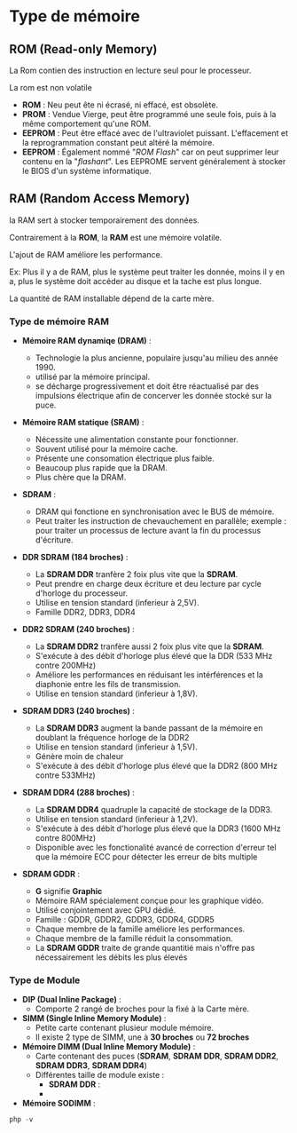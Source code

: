 # Type de mémoire

## ROM (Read-only Memory)

La Rom contien des instruction en lecture seul pour le processeur.

La rom est non volatile

- **ROM** : Neu peut ête ni écrasé, ni effacé, est obsolète.
- **PROM** : Vendue Vierge, peut être programmé une seule fois, puis à la même comportement qu'une ROM.
- **EEPROM** : Peut être effacé avec de l'ultraviolet puissant. L'effacement et la reprogrammation constant peut altéré la mémoire.
- **EEPROM** : Également nommé "*ROM Flash*" car on peut supprimer leur contenu en la "*flashant*". Les EEPROME servent généralement à stocker le BIOS d'un système informatique.

## RAM (Random Access Memory)

la RAM sert à stocker temporairement des données.

Contrairement à la **ROM**, la **RAM** est une mémoire volatile.

L'ajout de RAM améliore les performance.

Ex: Plus il y a de RAM, plus le système peut traiter les donnée, moins il y en a, plus le système doit accéder au disque et la tache est plus longue.

La quantité de RAM installable dépend de la carte mère.

### Type de mémoire RAM

- **Mémoire RAM dynamiqe (DRAM)** :
  - Technologie la plus ancienne, populaire jusqu'au milieu des année 1990.
  - utilisé par la mémoire principal.
  - se décharge progressivement et doit être réactualisé par des impulsions électrique afin de concerver les donnée stocké sur la puce.
- **Mémoire RAM statique (SRAM)** :
  - Nécessite une alimentation constante pour fonctionner.
  - Souvent utilisé pour la mémoire cache.
  - Présente une consomation électrique plus faible.
  - Beaucoup plus rapide que la DRAM.
  - Plus chère que la DRAM.
- **SDRAM** :
  - DRAM qui fonctione en synchronisation avec le BUS de mémoire.
  - Peut traiter les instruction de chevauchement en parallèle; exemple : pour traiter un processus de lecture avant la fin du processus d'écriture.

- **DDR SDRAM (184 broches)** :
  - La **SDRAM DDR** tranfère 2 foix plus vite que la **SDRAM**.
  - Peut prendre en charge deux écriture et deu lecture par cycle d'horloge du processeur.
  - Utilise en tension standard (inferieur à 2,5V).
  - Famille DDR2, DDR3, DDR4
- **DDR2 SDRAM (240 broches)** :
  - La **SDRAM DDR2** tranfère aussi 2 foix plus vite que la **SDRAM**.
  - S'exécute à des débit d'horloge plus élevé que la DDR (533 MHz contre 200MHz)
  - Améliore les performances en réduisant les intérférences et la diaphonie entre les fils de transmission.
  - Utilise en tension standard (inferieur à 1,8V).
- **SDRAM DDR3 (240 broches)** :
  - La **SDRAM DDR3** augment la bande passant de la mémoire en doublant la fréquence horloge de la DDR2
  - Utilise en tension standard (inferieur à 1,5V).
  - Génère moin de chaleur
  - S'exécute à des débit d'horloge plus élevé que la DDR2 (800 MHz contre 533MHz)
- **SDRAM DDR4 (288 broches)** :
  - La **SDRAM DDR4** quadruple la capacité de stockage de la DDR3.
  - Utilise en tension standard (inferieur à 1,2V).
  - S'exécute à des débit d'horloge plus élevé que la DDR3 (1600 MHz contre 800MHz)
  - Disponible avec les fonctionalité avancé de correction d'erreur tel que la mémoire ECC pour détecter les erreur de bits multiple
- **SDRAM GDDR** :
  - **G** signifie **Graphic**
  - Mémoire RAM spécialement conçue pour les graphique vidéo.
  - Utilisé conjointement avec GPU dédié.
  - Famille : GDDR, GDDR2, GDDR3, GDDR4, GDDR5
  - Chaque membre de la famille améliore les performances.
  - Chaque membre de la famille réduit la consommation.
  - La **SDRAM GDDR** traite de grande quantitié mais n'offre pas nécessairement les débits les plus élevés

### Type de Module

- **DIP (Dual Inline Package)** :
  - Comporte 2 rangé de broches pour la fixé à la Carte mère.
- **SIMM (Single Inline Memory Module)** :
  - Petite carte contenant plusieur module mémoire.
  - Il existe 2 type de SIMM, une à **30 broches** ou **72 broches**
- **Mémoire DIMM (Dual Inline Memory Module)** :
  - Carte contenant des puces (**SDRAM**, **SDRAM DDR**, **SDRAM DDR2**, **SDRAM DDR3**, **SDRAM DDR4**)
  - Différentes taille de module existe :
    - **SDRAM DDR** :
    -
- **Mémoire SODIMM** :

```php
php -v
```